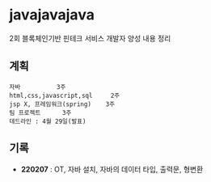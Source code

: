 # javajavajava
2회 블록체인기반 핀테크 서비스 개발자 양성 내용 정리

## 계획
	자바 			3주
	html,css,javascript,sql 	2주
	jsp X, 프레임워크(spring) 	3주
	팀 프로젝트		3주
	데드라인 : 4월 29일(발표)

## 기록
- **220207**  : OT, 자바 설치, 자바의 데이터 타입, 출력문, 형변환

